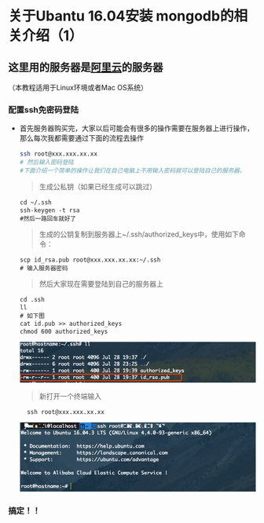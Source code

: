 # 关于Ubantu 16.04安装 mongodb的相关介绍（1）

## 这里用的服务器是[阿里云](https://common-buy.aliyun.com/?spm=5176.8142029.735711.10.3dbd6d3eBFK0G4&commodityCode=swas&request=%7B%22region%22:%22cn-beijing%22,%22image_type%22:%22appimage%22,%22app_image%22:%22b2542b3988834a378c67a8d7f11ad4de%22,%22version_type%22:%22version_2%22,%22order_num%22:1,%22ord_time%22:%2212:Month%22,%22auto_renew%22:false%7D#/buy)的服务器

（本教程适用于Linux环境或者Mac OS系统）

### 配置ssh免密码登陆

- 首先服务器购买完，大家以后可能会有很多的操作需要在服务器上进行操作，那么每次我都需要通过下面的流程去操作

  ``` bash
  ssh root@xxx.xxx.xx.xx
  # 然后输入密码登陆
  #下面介绍一个简单的操作让我们在自己电脑上不用输入密码就可以登陆自己的服务器。

  ```

  > 生成公私钥（如果已经生成可以跳过）
    ``` shell
    cd ~/.ssh
    ssh-keygen -t rsa
    #然后一路回车就好了
    ```
  > 生成的公钥复制到服务器上~/.ssh/authorized_keys中，使用如下命令：
    ```shell
    scp id_rsa.pub root@xxx.xxx.xx.xx:~/.ssh
    # 输入服务器密码
    ```
  > 然后大家现在需要登陆到自己的服务器上
    ```shell
    cd .ssh
    ll
    # 如下图
    cat id.pub >> authorized_keys
    chmod 600 authorized_keys
    ```
    ![ssh1](../img/ssh1.png)
  > 新打开一个终端输入
    ```shell
      ssh root@xxx.xxx.xx.xx
    ```
    ![ss2](../img/ssh2.png)

### 搞定！！
